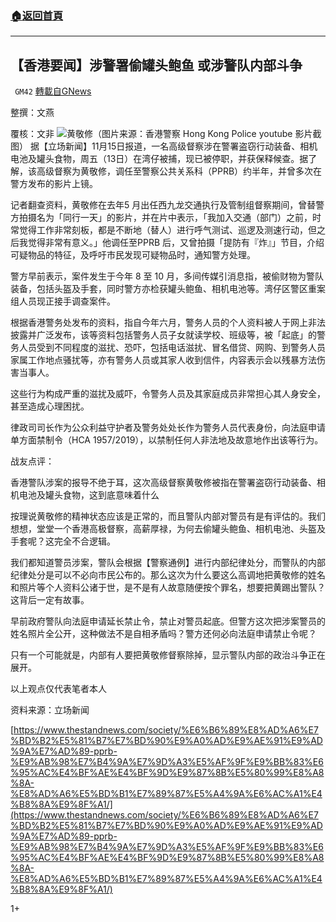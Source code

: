 ###  [:house:返回首頁](https://github.com/ourhimalayas/txt)
---

## 【香港要闻】涉警署偷罐头鲍鱼 或涉警队内部斗争
` GM42` [轉載自GNews](https://gnews.org/zh-hans/569459/)

整撰：文燕

覆核：文非
![](https://gnews-media-offload.s3.amazonaws.com/wp-content/uploads/2020/11/18023554/image001-36.png)黄敬修（图片来源：香港警察 Hong Kong Police youtube 影片截图）
据【立场新闻】11月15日报道，一名高级督察涉在警署盗窃行动装备、相机电池及罐头食物，周五（13日）在湾仔被捕，现已被停职，并获保释候查。据了解，该高级督察为黄敬修，调任至警察公共关系科（PPRB）约半年，并曾多次在警方发布的影片上镜。

记者翻查资料，黄敬修在去年5 月出任西九龙交通执行及管制组督察期间，曾替警方拍摄名为「同行一天」的影片，并在片中表示，「我加入交通（部门）之前，时常觉得工作非常刻板，都是不断地（替人）进行呼气测试、巡逻及测速行动，但之后我觉得非常有意义。」他调任至PPRB 后，又曾拍摄「提防有『炸』」节目，介绍可疑物品的特征，及呼吁市民发现可疑物品时，通知警方处理。

警方早前表示，案件发生于今年 8 至 10 月，多间传媒引消息指，被偷财物为警队装备，包括头盔及手套，同时警方亦检获罐头鲍鱼、相机电池等。湾仔区警区重案组人员现正接手调查案件。

根据香港警务处发布的资料，指自今年六月，警务人员的个人资料被人于网上非法披露并广泛发布，该等资料包括警务人员子女就读学校、班级等，被「起底」的警务人员受到不同程度的滋扰、恐吓，包括电话滋扰、冒名借贷、网购、到警务人员家属工作地点骚扰等，亦有警务人员或其家人收到信件，内容表示会以残暴方法伤害当事人。

这些行为构成严重的滋扰及威吓，令警务人员及其家庭成员非常担心其人身安全，甚至造成心理困扰。

律政司司长作为公众利益守护者及警务处处长作为警务人员代表身份，向法庭申请单方面禁制令（HCA 1957/2019），以禁制任何人非法地及故意地作出该等行为。

战友点评：

香港警队涉案的报导不绝于耳，这次高级督察黄敬修被指在警署盗窃行动装备、相机电池及罐头食物，这到底意味着什么

按理说黄敬修的精神状态应该是正常的，而且警队内部对警员有是有评估的。我们想想，堂堂一个香港高极督察，高薪厚禄，为何去偷罐头鲍鱼、相机电池、头盔及手套呢？这完全不合逻辑。

我们都知道警员涉案，警队会根据【警察通例】进行内部纪律处分，而警队的内部纪律处分是可以不必向市民公布的。那么这次为什么要这么高调地把黄敬修的姓名和照片等个人资料公诸于世，是不是有人故意随便按个罪名，想要把黄踢出警队？这背后一定有故事。

早前政府警队向法庭申请延长禁止令，禁止对警员起底。但警方这次把涉案警员的姓名照片全公开，这种做法不是自相矛盾吗？警方还何必向法庭申请禁止令呢？

只有一个可能就是，内部有人要把黄敬修督察除掉，显示警队内部的政治斗争正在展开。

以上观点仅代表笔者本人

资料来源：立场新闻

[https://www.thestandnews.com/society/%E6%B6%89%E8%AD%A6%E7%BD%B2%E5%81%B7%E7%BD%90%E9%A0%AD%E9%AE%91%E9%AD%9A%E7%AD%89-pprb-%E9%AB%98%E7%B4%9A%E7%9D%A3%E5%AF%9F%E9%BB%83%E6%95%AC%E4%BF%AE%E4%BF%9D%E9%87%8B%E5%80%99%E8%A8%8A-%E8%AD%A6%E5%BD%B1%E7%89%87%E5%A4%9A%E6%AC%A1%E4%B8%8A%E9%8F%A1/](https://www.thestandnews.com/society/%E6%B6%89%E8%AD%A6%E7%BD%B2%E5%81%B7%E7%BD%90%E9%A0%AD%E9%AE%91%E9%AD%9A%E7%AD%89-pprb-%E9%AB%98%E7%B4%9A%E7%9D%A3%E5%AF%9F%E9%BB%83%E6%95%AC%E4%BF%AE%E4%BF%9D%E9%87%8B%E5%80%99%E8%A8%8A-%E8%AD%A6%E5%BD%B1%E7%89%87%E5%A4%9A%E6%AC%A1%E4%B8%8A%E9%8F%A1/)

1+
